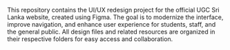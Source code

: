 This repository contains the UI/UX redesign project for the official UGC Sri Lanka website, created using Figma. The goal is to modernize the interface, improve navigation, and enhance user experience for students, staff, and the general public. All design files and related resources are organized in their respective folders for easy access and collaboration.
